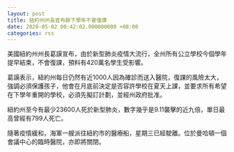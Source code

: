 ```yaml
---
layout: post
title: 紐約州州長宣布餘下學年不會復課
date: 2020-05-02 00:42:02.000000000 +08:00
categories: rss
---
```


美國紐約州州長葛謨宣布，由於新型肺炎疫情大流行，全州所有公立學校今個學年提早結束，不會復課，預料有420萬名學生受影響。

葛謨表示，紐約州每日仍然有近1000人因為確診而送入醫院，復課的風險太大，強調必須保護孩子，他會在月底前決定是否容許學校在夏天上課，並要求所有希望在下學年重開的學校，必須先擬訂計劃，並經州政府批准。

紐約州至今有最少23600人死於新型肺炎，數字幾乎是9.11襲擊的近九倍，單日最高曾經有799人死亡。

隨著疫情緩和，海軍一艘派往紐約市的醫療船，星期三已經駛離。位於曼哈頓一個會議中心的臨時醫院，亦即將關閉。
